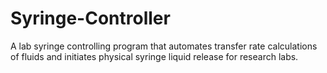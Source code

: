 # Syringe-Controller
A lab syringe controlling program that automates transfer rate calculations of fluids and initiates physical syringe liquid release for research labs.
